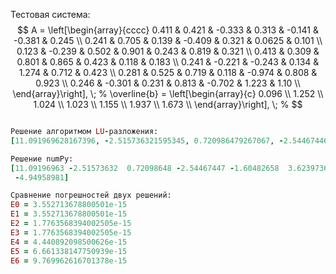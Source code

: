 Тестовая система:
$$
A = 
    \left[\begin{array}{cccc}
        0.411 & 0.421 & -0.333 & 0.313 & -0.141 & -0.381 & 0.245 \\
        0.241 & 0.705 & 0.139 & -0.409 & 0.321 & 0.0625 & 0.101 \\
        0.123 & -0.239 & 0.502 & 0.901 & 0.243 & 0.819 & 0.321 \\
        0.413 & 0.309 & 0.801 & 0.865 & 0.423 & 0.118 & 0.183 \\
        0.241 & -0.221 & -0.243 & 0.134 & 1.274 & 0.712 & 0.423 \\
        0.281 & 0.525 & 0.719 & 0.118 & -0.974 & 0.808 & 0.923 \\
        0.246 & -0.301 & 0.231 & 0.813 & -0.702 & 1.223 & 1.10 \\
    \end{array}\right], \;
    %
    \overline{b} =
    \left[\begin{array}{c}
        0.096 \\
        1.252 \\
        1.024  \\
        1.023  \\
        1.155 \\
        1.937 \\
        1.673 \\
    \end{array}\right], \;
    %
$$

```ruby

Решение алгоритмом LU-разложения:
[11.091969628167396, -2.515736321595345, 0.720986479267067, -2.5446744665696444, -1.6048265844707768, 3.6239736592517513, -4.949589813830162]

Решение numPy:
[11.09196963 -2.51573632  0.72098648 -2.54467447 -1.60482658  3.62397366
 -4.94958981]

Сравнение погрешностей двух решений:
E0 = 3.552713678800501e-15
E1 = 3.552713678800501e-15
E2 = 1.7763568394002505e-15
E3 = 1.7763568394002505e-15
E4 = 4.440892098500626e-15
E5 = 6.661338147750939e-15
E6 = 9.769962616701378e-15
```